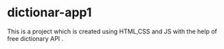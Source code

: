 # dictionar-app1
This is a project which is created using HTML,CSS and JS with the help of free dictionary API .
